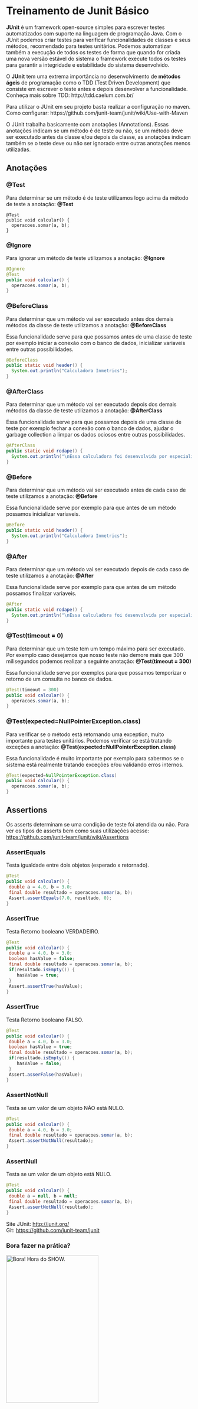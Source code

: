 # Treinamento de Junit Básico

<p><b>JUnit</b> é um framework open-source simples para escrever testes automatizados com suporte na linguagem de programação Java. Com o JUnit podemos criar testes para verificar funcionalidades de classes e seus métodos, recomendado para testes unitários. Podemos automatizar também a execução de todos os testes de forma que quando for criada uma nova versão estável do sistema o framework execute todos os testes para garantir a integridade e estabilidade do sistema desenvolvido.</p>

<p>O <b>JUnit</b> tem uma extrema importância no desenvolvimento de <b>métodos ágeis</b> de programação como o TDD (Test Driven Development) que consiste em escrever o teste antes e depois desenvolver a funcionalidade. Conheça mais sobre TDD: http://tdd.caelum.com.br/</p>

<p>Para utilizar o JUnit em seu projeto basta realizar a configuração no maven. Como configurar: https://github.com/junit-team/junit/wiki/Use-with-Maven</p>

<p>O JUnit trabalha basicamente com anotações (Annotations). Essas anotações indicam se um método é de teste ou não, se um método deve ser executado antes da classe e/ou depois da classe, as anotações indicam também se o teste deve ou não ser ignorado entre outras anotações menos utilizadas.</p>

## Anotações

### @Test
Para determinar se um método é de teste utilizamos logo acima da método de teste a anotação: <b>@Test</b>

<pre><code>@Test
public void calcular() {
  operacoes.somar(a, b);
}</pre></code>

### @Ignore
Para ignorar um método de teste utilizamos a anotação: <b>@Ignore</b>

```java
@Ignore
@Test
public void calcular() {
  operacoes.somar(a, b);
}
```

### @BeforeClass
Para determinar que um método vai ser executado antes dos demais métodos da classe de teste utilizamos a anotação: <b>@BeforeClass</b>

Essa funcionalidade serve para que possamos antes de uma classe de teste por exemplo iniciar a conexão com o banco de dados, inicializar variaveis entre outras possibilidades.
```java
@BeforeClass
public static void header() {
  System.out.println("Calculadora Inmetrics");
}
```

### @AfterClass
Para determinar que um método vai ser executado depois dos demais métodos da classe de teste utilizamos a anotação: <b>@AfterClass</b>
  
 Essa funcionalidade serve para que possamos depois de uma classe de teste por exemplo fechar a conexão com o banco de dados, ajudar o garbage collection a limpar os dados ociosos entre outras possibilidades.
```java
@AfterClass
public static void rodape() {
  System.out.println("\nEssa calculadora foi desenvolvida por especialistas.");
}
```

### @Before
Para determinar que um método vai ser executado antes de cada caso de teste utilizamos a anotação: <b>@Before</b>
  
Essa funcionalidade serve por exemplo para que antes de um método possamos inicializar variaveis.
```java
@Before
public static void header() {
  System.out.println("Calculadora Inmetrics");
}
```

### @After
Para determinar que um método vai ser executado depois de cada caso de teste utilizamos a anotação: <b>@After</b>

Essa funcionalidade serve por exemplo para que antes de um método possamos finalizar variaveis.

```java
@After
public static void rodape() {
  System.out.println("\nEssa calculadora foi desenvolvida por especialistas.");
}
```

### @Test(timeout = 0)
Para determinar que um teste tem um tempo máximo para ser executado. Por exemplo caso desejamos que nosso teste não demore mais que 300 milisegundos podemos realizar a seguinte anotação: <b>@Test(timeout = 300)</b>

Essa funcionalidade serve por exemplos para que possamos temporizar o retorno de um consulta no banco de dados.

```java
@Test(timeout = 300)
public void calcular() {
  operacoes.somar(a, b);
}
```

### @Test(expected=NullPointerException.class)
Para verificar se o método está retornando uma exception, muito importante para testes unitários. Podemos verificar se está tratando exceções a anotação: <b>@Test(expected=NullPointerException.class)</b>

Essa funcionalidade é muito importante por exemplo para sabermos se o sistema está realmente tratando exceções e/ou validando erros internos.

```java
@Test(expected=NullPointerException.class)
public void calcular() {
  operacoes.somar(a, b);
}
```
 
 ## Assertions
Os asserts determinam se uma condição de teste foi atendida ou não. Para ver os tipos de asserts bem como suas utilizações acesse:  https://github.com/junit-team/junit/wiki/Assertions

### AssertEquals

Testa igualdade entre dois objetos (esperado x retornado).

```java
@Test
public void calcular() {
 double a = 4.0, b = 3.0;
 final double resultado = operacoes.somar(a, b);
 Assert.assertEquals(7.0, resultado, 0);
}
```

### AssertTrue

Testa Retorno booleano VERDADEIRO.

```java
@Test
public void calcular() {
 double a = 4.0, b = 3.0;
 boolean hasValue = false;
 final double resultado = operacoes.somar(a, b);
 if(resultado.isEmpty()) {
    hasValue = true;
 }
 Assert.assertTrue(hasValue);
}
```

### AssertTrue

Testa Retorno booleano FALSO.

```java
@Test
public void calcular() {
 double a = 4.0, b = 3.0;
 boolean hasValue = true;
 final double resultado = operacoes.somar(a, b);
 if(resultado.isEmpty()) {
    hasValue = false;
 }
 Assert.asserFalse(hasValue);
}
```

### AssertNotNull

Testa se um valor de um objeto NÃO está NULO.

```java
@Test
public void calcular() {
 double a = 4.0, b = 3.0;
 final double resultado = operacoes.somar(a, b);
 Assert.assertNotNull(resultado);
}
```

### AssertNull

Testa se um valor de um objeto está NULO.

```java
@Test
public void calcular() {
 double a = null, b = null;
 final double resultado = operacoes.somar(a, b);
 Assert.assertNotNull(resultado);
}
```

Site JUnit:  http://junit.org/<br>
Git:  https://github.com/junit-team/junit 

### Bora fazer na prática?
<img src="https://touts-images-2.s3.amazonaws.com/art/12330/xlarge_bora-hora-do-show.jpg" height="400" width="250" alt="Bora! Hora do SHOW." />
